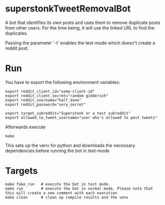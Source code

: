 # superstonkTweetRemovalBot

A bot that identifies its own posts and uses them to remove duplicate posts from other users.
For the time being, it will use the linked URL to find the duplicates.

Passing the parameter '-t' enables the test-mode which doesn't create a reddit post.


# Run

You have to export the following environment variables:

    export reddit_client_id="some-client-id"
    export reddit_client_secret="random gibberish"
    export reddit_username="half_dane"
    export reddit_password="very_secret"

    export target_subreddit="Superstonk or a test subreddit"
    export allowed_to_tweet_username="user who's allowed to post tweets"

Afterwards execute

    make

This sets up the venv for python and downloads the necessary dependencies before running the bot in test-mode 

# Targets

    make fake_run   # execute the bot in test mode.
    make run        # execute the bot in normal mode. Please note that this will create a new comment with each execution
    make clean      # clean up compile results and the venv
